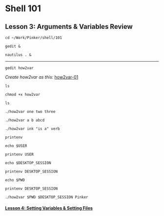 # Shell 101
## Lesson 3: Arguments & Variables Review

`cd ~/Work/Pinker/shell/101`

`gedit &`

`nautilus . &`
___

`gedit how2var`

*Create how2var as this:* [how2var-01](https://github.com/inkVerb/pinker/blob/master/101-shell/how2var-01)

`ls`

`chmod +x how2var`

`ls`

`./how2var one two three`

`./how2var a b abcd`

`./how2var ink "is a" verb`

`printenv`

`echo $USER`

`printenv USER`

`echo $DESKTOP_SESSION`

`printenv DESKTOP_SESSION`

`echo $PWD`

`printenv DESKTOP_SESSION`

`./how2var $PWD $DESKTOP_SESSION Pinker`

#### [Lesson 4: Setting Variables & Setting Files](https://github.com/inkVerb/pinker/blob/master/101-shell/Lesson-04.md)
